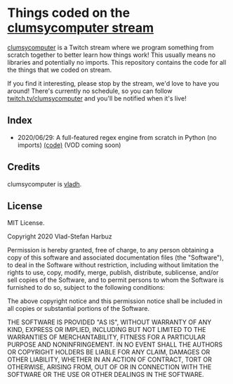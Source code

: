 # Things coded on the [clumsycomputer stream](https://twitch.tv/clumsycomputer)

[clumsycomputer](https://twitch.tv/clumsycomputer) is a Twitch stream where we program something
from scratch together to better learn how things work! This usually means no libraries
and potentially no imports. This repository contains the code for
all the things that we coded on stream.

If you find it interesting, please stop by the stream, we'd love to have you around! There's
currently no schedule, so you can follow [twitch.tv/clumsycomputer](https://twitch.tv/clumsycomputer)
and you'll be notified when it's live!

## Index

* 2020/06/29: A full-featured regex engine from scratch in Python (no imports)
[(code)](https://github.com/vladh/clumsycomputer/tree/master/2020-06-29-regex)
(VOD coming soon)

## Credits

clumsycomputer is [vladh](https://vladh.net).

## License

MIT License.

Copyright 2020 Vlad-Stefan Harbuz

Permission is hereby granted, free of charge, to any person obtaining a copy of
this software and associated documentation files (the "Software"), to deal in
the Software without restriction, including without limitation the rights to
use, copy, modify, merge, publish, distribute, sublicense, and/or sell copies
of the Software, and to permit persons to whom the Software is furnished to do
so, subject to the following conditions:

The above copyright notice and this permission notice shall be included in all
copies or substantial portions of the Software.

THE SOFTWARE IS PROVIDED "AS IS", WITHOUT WARRANTY OF ANY KIND, EXPRESS OR
IMPLIED, INCLUDING BUT NOT LIMITED TO THE WARRANTIES OF MERCHANTABILITY,
FITNESS FOR A PARTICULAR PURPOSE AND NONINFRINGEMENT. IN NO EVENT SHALL THE
AUTHORS OR COPYRIGHT HOLDERS BE LIABLE FOR ANY CLAIM, DAMAGES OR OTHER
LIABILITY, WHETHER IN AN ACTION OF CONTRACT, TORT OR OTHERWISE, ARISING FROM,
OUT OF OR IN CONNECTION WITH THE SOFTWARE OR THE USE OR OTHER DEALINGS IN THE
SOFTWARE.

